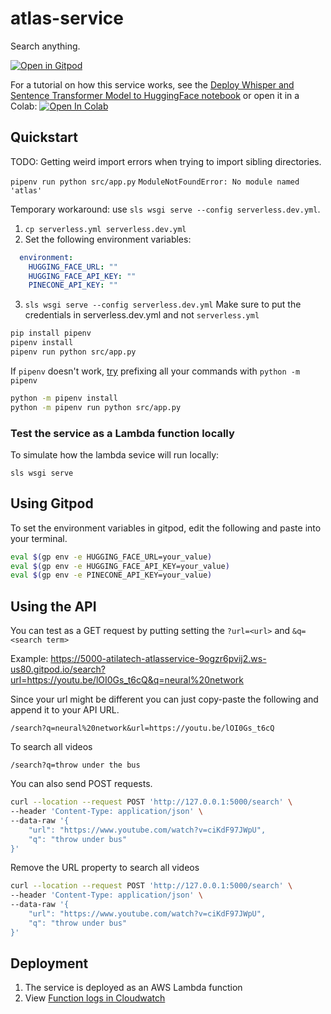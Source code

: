 # atlas-service
Search anything.

[![Open in Gitpod](https://gitpod.io/button/open-in-gitpod.svg)](https://gitpod.io/#https://github.com/atilatech/atlas-service)

For a tutorial on how this service works, see the [Deploy Whisper and Sentence Transformer Model to HuggingFace notebook](notebooks/deploy_whisper_and_sentence_transformer_to_huggingface.ipynb) or open it in a Colab: <a href="https://colab.research.google.com/github/atilatech/atlas-service/blob/master/notebooks/deploy_whisper_and_sentence_transformer_to_huggingface.ipynb" target="_parent"><img src="https://colab.research.google.com/assets/colab-badge.svg" alt="Open In Colab"/></a>

## Quickstart

TODO: Getting weird import errors when trying to import sibling directories.

`pipenv run python src/app.py`
`ModuleNotFoundError: No module named 'atlas'`

Temporary workaround: use `sls wsgi serve --config serverless.dev.yml`. 

1. `cp serverless.yml serverless.dev.yml`
2. Set the following environment variables:
```yaml
  environment:
    HUGGING_FACE_URL: ""
    HUGGING_FACE_API_KEY: ""
    PINECONE_API_KEY: ""
```
3. `sls wsgi serve --config serverless.dev.yml`
Make sure to put the credentials in serverless.dev.yml and not `serverless.yml`

```bash
pip install pipenv
pipenv install
pipenv run python src/app.py
```

If `pipenv` doesn't work, [try](https://discuss.codecademy.com/t/installing-pipenv-on-a-mac-command-not-found/633353/3)
prefixing all your commands with `python -m pipenv`

```bash
python -m pipenv install
python -m pipenv run python src/app.py
```

### Test the service as a Lambda function locally
To simulate how the lambda sevice will run locally:

`sls wsgi serve`

## Using Gitpod

To set the environment variables in gitpod,
edit the following and paste into your terminal.

```bash
eval $(gp env -e HUGGING_FACE_URL=your_value)
eval $(gp env -e HUGGING_FACE_API_KEY=your_value)
eval $(gp env -e PINECONE_API_KEY=your_value)
```

## Using the API

You can test as a GET request by putting setting the `?url=<url>` and `&q=<search term>` 

Example: https://5000-atilatech-atlasservice-9ogzr6pvij2.ws-us80.gitpod.io/search?url=https://youtu.be/lOI0Gs_t6cQ&q=neural%20network

Since your url might be different you can just copy-paste the following and append it to your API URL.

`/search?q=neural%20network&url=https://youtu.be/lOI0Gs_t6cQ`

To search all videos

`/search?q=throw under the bus`

You can also send POST requests.

```bash
curl --location --request POST 'http://127.0.0.1:5000/search' \
--header 'Content-Type: application/json' \
--data-raw '{
    "url": "https://www.youtube.com/watch?v=ciKdF97JWpU",
    "q": "throw under bus"
}'
```
Remove the URL property to search all videos
```bash
curl --location --request POST 'http://127.0.0.1:5000/search' \
--header 'Content-Type: application/json' \
--data-raw '{
    "url": "https://www.youtube.com/watch?v=ciKdF97JWpU",
    "q": "throw under bus"
}'
```

## Deployment

1. The service is deployed as an AWS Lambda function
2. View [Function logs in Cloudwatch](https://us-east-1.console.aws.amazon.com/cloudwatch/home?region=us-east-1#logsV2:log-groups/log-group/$252Faws$252Flambda$252Fatlas-service-prod-app)
